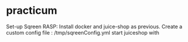 # practicum

Set-up Sqreen RASP:
Install docker and juice-shop as previous.
Create a custom config file : /tmp/sqreenConfig.yml
start juiceshop with
